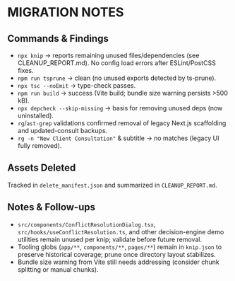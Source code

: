 # MIGRATION NOTES

## Commands & Findings
- `npx knip` -> reports remaining unused files/dependencies (see CLEANUP_REPORT.md). No config load errors after ESLint/PostCSS fixes.
- `npm run tsprune` -> clean (no unused exports detected by ts-prune).
- `npx tsc --noEmit` -> type-check passes.
- `npm run build` -> success (Vite build; bundle size warning persists >500 kB).
- `npx depcheck --skip-missing` -> basis for removing unused deps (now uninstalled).
- `rg`/`ast-grep` validations confirmed removal of legacy Next.js scaffolding and updated-consult backups.
- `rg -n "New Client Consultation"` & subtitle -> no matches (legacy UI fully removed).

## Assets Deleted
Tracked in `delete_manifest.json` and summarized in `CLEANUP_REPORT.md`.

## Notes & Follow-ups
- `src/components/ConflictResolutionDialog.tsx`, `src/hooks/useConflictResolution.ts`, and other decision-engine demo utilities remain unused per knip; validate before future removal.
- Tooling globs (`app/**`, `components/**`, `pages/**`) remain in `knip.json` to preserve historical coverage; prune once directory layout stabilizes.
- Bundle size warning from Vite still needs addressing (consider chunk splitting or manual chunks).
